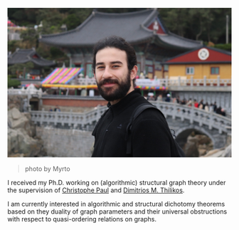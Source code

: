 ![ProfilePhoto](./assets/img/photo.jpg)

> photo by Myrto

I received my Ph.D. working on (algorithmic) structural graph theory under the supervision of [Christophe Paul](https://www.lirmm.fr/~paul/) and [Dimitrios M. Thilikos](https://www.lirmm.fr/~thilikosto/).

I am currently interested in algorithmic and structural dichotomy theorems based on they duality of graph parameters and their universal obstructions with respect to quasi-ordering relations on graphs.
